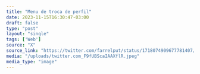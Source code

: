 ```yaml
---
title: "Menu de troca de perfil"
date: 2023-11-15T16:30:47-03:00
draft: false
type: "post"
layout: "single"
tags: ['Web']
source: "X"
source_link: "https://twitter.com/farrelput/status/1718074909677781407/photo/1"
media: "/uploads/twitter.com_F9fUBScaIAAXflR.jpeg"
media_type: "image"
---
```


